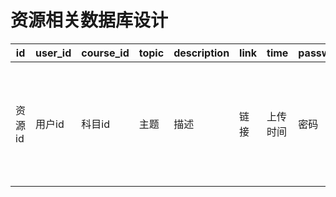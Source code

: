 # 资源相关数据库设计

| id     | user_id | course_id | topic | description | link | time     | password | check        |
| ------ | ------- | ----- | ----------- | ---- | ---- | -------- | -------- | ------------ |
| 资源id | 用户id  | 科目id  | 主题  | 描述        | 链接 | 上传时间 | 密码     | 是否通过审核（0未通过，1已通过） |

